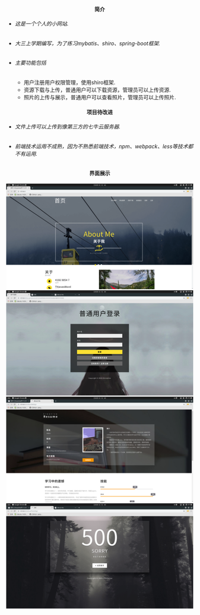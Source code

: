 #### <center>简介</center>
- ###### 这是一个个人的小网站.
- ###### 大三上学期编写，为了练习mybatis、shiro、spring-boot框架.
- ###### 主要功能包括
  + 用户注册用户权限管理，使用shiro框架.
  + 资源下载与上传，普通用户可以下载资源，管理员可以上传资源.
  + 照片的上传与展示，普通用户可以查看照片，管理员可以上传照片.

#### <center>项目待改进</center>
- ###### 文件上传可以上传到像第三方的七牛云服务器.
- ###### 前端技术运用不成熟，因为不熟悉前端技术，npm、webpack、less等技术都不有运用.

#### <center>界面展示</center>
![输入图片说明](https://github.com/Disciplining/personal-web/blob/master/screenshot/01.png)
![输入图片说明](https://github.com/Disciplining/personal-web/blob/master/screenshot/02.png)
![输入图片说明](https://github.com/Disciplining/personal-web/blob/master/screenshot/03.png)
![输入图片说明](https://github.com/Disciplining/personal-web/blob/master/screenshot/04.png)
